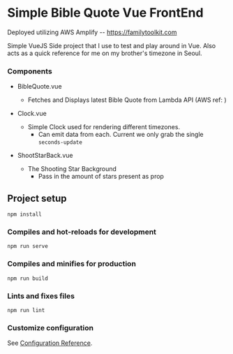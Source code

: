 # Simple Bible Quote Vue FrontEnd
Deployed utilizing AWS Amplify -- https://familytoolkit.com

Simple VueJS Side project that I use to test and play around in Vue. Also acts as a quick reference for me on my brother's timezone in Seoul.

### Components

 - BibleQuote.vue
    - Fetches and Displays latest Bible Quote from Lambda API (AWS ref: )
   
 - Clock.vue
    - Simple Clock used for rendering different timezones.
      - Can emit data from each. Current we only grab the single `seconds-update`
 
 - ShootStarBack.vue
   - The Shooting Star Background
      - Pass in the amount of stars present as prop
    

## Project setup
```
npm install
```

### Compiles and hot-reloads for development
```
npm run serve
```

### Compiles and minifies for production
```
npm run build
```

### Lints and fixes files
```
npm run lint
```

### Customize configuration
See [Configuration Reference](https://cli.vuejs.org/config/).
